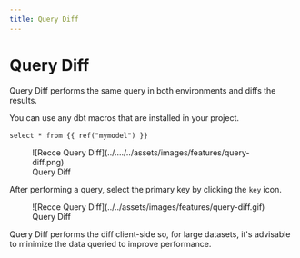 ```yaml
---
title: Query Diff
---
```


# Query Diff

Query Diff performs the same query in both environments and diffs the results. 

You can use any dbt macros that are installed in your project.

```
select * from {{ ref("mymodel") }}
```

<figure markdown>
  ![Recce Query Diff](../..../../assets/images/features/query-diff.png)
  <figcaption>Query Diff</figcaption>
</figure>

After performing a query, select the primary key by clicking the `key` icon.

<figure markdown>
  ![Recce Query Diff](../../assets/images/features/query-diff.gif)
  <figcaption>Query Diff</figcaption>
</figure>


Query Diff performs the diff client-side so, for large datasets, it's advisable to minimize the data queried to improve performance.